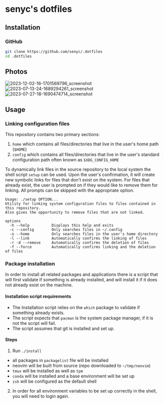 # senyc's dotfiles

## Installation 

### GitHub

```bash
git clone https://github.com/senyc/.dotfiles
cd .dotfiles
```

## Photos
![2023-12-02-16-1701569796_screenshot](https://github.com/senyc/.dotfiles/assets/95313103/2bed2672-3e54-4d44-827c-851ac91bd57f)
![2023-07-13-24-1689294261_screenshot](https://github.com/senyc/.dotfiles/assets/95313103/bf924eb3-4900-4933-b490-7019e9a11fae)
![2023-07-27-18-1690474714_screenshot](https://github.com/senyc/.dotfiles/assets/95313103/f3cdcc4f-0ac1-45c6-806f-ef3aa6ab6af9)

## Usage 

### Linking configuration files

This repository contains two primary sections:
  1. `home` which contains all files/directories that live in the user's home path (`$HOME`)
  2. `config` which contains all files/directories that live in the user's standard configuration path often known as `$XDG_CONFIG_HOME`

To dynamically link files in the source repository to the local system the shell script `setup` can be used. Upon the user's confirmation, it will create new symbolic links for files that don't exist on the system. For files that already exist, the user is prompted on if they would like to remove them for linking. All prompts can be skipped with the appropriate option.

```
Usage: ./setup OPTION...
Utility for linking system configuration files to files contained in this repository.
Also gives the opportunity to remove files that are not linked.

options
  -h --help          Displays this help and exits
  -c --config        Only searches files in ~/.config
  -o --home          Only searches files in the user's home directory
  -l --link          Automatically confirms the linking of files
  -r -d --remove     Automatically confirms the deletion of files
  -f --force         Automatically confirms linking and the deletion of files
```

### Package installation

In order to install all related packages and applications there is a script that will first validate if something is already installed, and will install it if it does not already exist on the machine.

#### Installation script requirements

- The Installation script relies on the `which` package to validate if something already exists.
- The script expects that `pacman` is the system package manager, if it is not the script will fail.
- The script assumes that git is installed and set up.

#### Steps

1. Run `./install`
  - all packages in `packagelist` file will be installed
  - neovim will be built from source (repo downloaded to `~/tmp/neovim`)
  - `tmux` will be installed as well as `tpm`
  - `conda` will be installed and a base environment will be set up
  - `zsh` will be configured as the default shell
2. In order for all environment variables to be set up correctly in the shell, you will need to login again.
